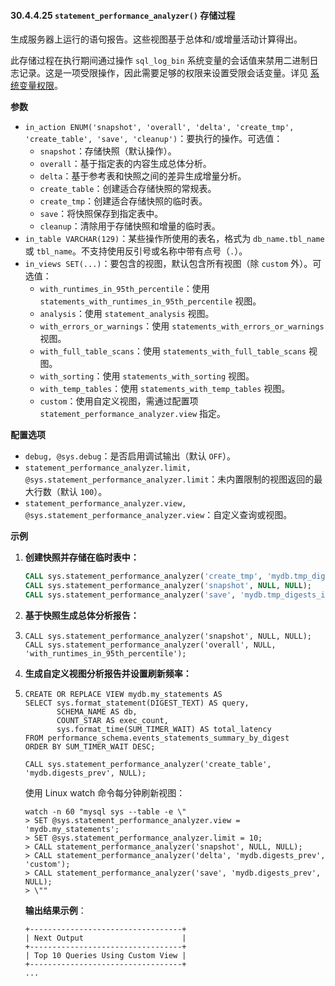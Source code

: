 #### 30.4.4.25 `statement_performance_analyzer()` 存储过程

生成服务器上运行的语句报告。这些视图基于总体和/或增量活动计算得出。

此存储过程在执行期间通过操作 `sql_log_bin` 系统变量的会话值来禁用二进制日志记录。这是一项受限操作，因此需要足够的权限来设置受限会话变量。详见 [系统变量权限](https://dev.mysql.com/doc/refman/8.0/en/privileges-system-variables.html)。

**参数**

- `in_action ENUM('snapshot', 'overall', 'delta', 'create_tmp', 'create_table', 'save', 'cleanup')`：要执行的操作。可选值：
  - `snapshot`：存储快照（默认操作）。
  - `overall`：基于指定表的内容生成总体分析。
  - `delta`：基于参考表和快照之间的差异生成增量分析。
  - `create_table`：创建适合存储快照的常规表。
  - `create_tmp`：创建适合存储快照的临时表。
  - `save`：将快照保存到指定表中。
  - `cleanup`：清除用于存储快照和增量的临时表。
- `in_table VARCHAR(129)`：某些操作所使用的表名，格式为 `db_name.tbl_name` 或 `tbl_name`。不支持使用反引号或名称中带有点号（`.`）。
- `in_views SET(...)`：要包含的视图，默认包含所有视图（除 `custom` 外）。可选值：
  - `with_runtimes_in_95th_percentile`：使用 `statements_with_runtimes_in_95th_percentile` 视图。
  - `analysis`：使用 `statement_analysis` 视图。
  - `with_errors_or_warnings`：使用 `statements_with_errors_or_warnings` 视图。
  - `with_full_table_scans`：使用 `statements_with_full_table_scans` 视图。
  - `with_sorting`：使用 `statements_with_sorting` 视图。
  - `with_temp_tables`：使用 `statements_with_temp_tables` 视图。
  - `custom`：使用自定义视图，需通过配置项 `statement_performance_analyzer.view` 指定。

**配置选项**

- `debug, @sys.debug`：是否启用调试输出（默认 `OFF`）。
- `statement_performance_analyzer.limit, @sys.statement_performance_analyzer.limit`：未内置限制的视图返回的最大行数（默认 `100`）。
- `statement_performance_analyzer.view, @sys.statement_performance_analyzer.view`：自定义查询或视图。

**示例**

1. **创建快照并存储在临时表中：**

   ```sql
   CALL sys.statement_performance_analyzer('create_tmp', 'mydb.tmp_digests_ini', NULL);
   CALL sys.statement_performance_analyzer('snapshot', NULL, NULL);
   CALL sys.statement_performance_analyzer('save', 'mydb.tmp_digests_ini', NULL);

2. **基于快照生成总体分析报告：**

3. ```
   CALL sys.statement_performance_analyzer('snapshot', NULL, NULL);
   CALL sys.statement_performance_analyzer('overall', NULL, 'with_runtimes_in_95th_percentile');
   ```

3. **生成自定义视图分析报告并设置刷新频率：**

4. ```
   CREATE OR REPLACE VIEW mydb.my_statements AS
   SELECT sys.format_statement(DIGEST_TEXT) AS query,
          SCHEMA_NAME AS db,
          COUNT_STAR AS exec_count,
          sys.format_time(SUM_TIMER_WAIT) AS total_latency
   FROM performance_schema.events_statements_summary_by_digest
   ORDER BY SUM_TIMER_WAIT DESC;
   
   CALL sys.statement_performance_analyzer('create_table', 'mydb.digests_prev', NULL);
   ```

   使用 Linux watch 命令每分钟刷新视图：

   ```
   watch -n 60 "mysql sys --table -e \"
   > SET @sys.statement_performance_analyzer.view = 'mydb.my_statements';
   > SET @sys.statement_performance_analyzer.limit = 10;
   > CALL statement_performance_analyzer('snapshot', NULL, NULL);
   > CALL statement_performance_analyzer('delta', 'mydb.digests_prev', 'custom');
   > CALL statement_performance_analyzer('save', 'mydb.digests_prev', NULL);
   > \""
   ```

   **输出结果示例**：

   ```
   +----------------------------------+
   | Next Output                      |
   +----------------------------------+
   | Top 10 Queries Using Custom View |
   +----------------------------------+
   ...
   ```

   
